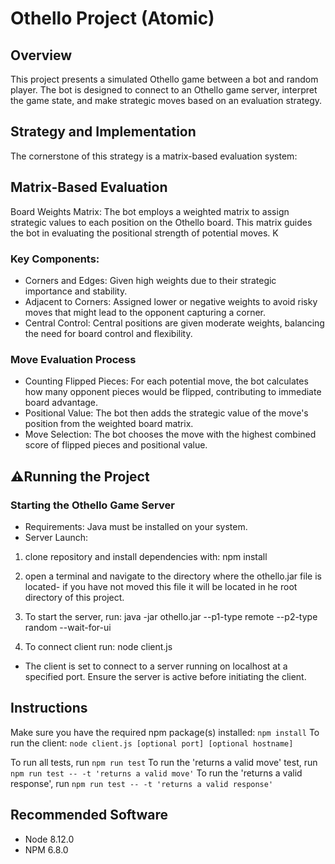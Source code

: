 
# Othello Project (Atomic)
##  Overview
This project presents a simulated Othello game between a bot and random player. The bot is designed to connect to an Othello game server, interpret the game state, and make strategic moves based on an evaluation strategy.

## Strategy and Implementation
The cornerstone of this strategy is a matrix-based evaluation system:

## Matrix-Based Evaluation
Board Weights Matrix: The bot employs a weighted matrix to assign strategic values to each position on the Othello board. This matrix guides the bot in evaluating the positional strength of potential moves.
K
### Key Components:
- Corners and Edges: Given high weights due to their strategic importance and stability.
- Adjacent to Corners: Assigned lower or negative weights to avoid risky moves that might lead to the opponent capturing a corner.
- Central Control: Central positions are given moderate weights, balancing the need for board control and flexibility.

### Move Evaluation Process
- Counting Flipped Pieces: For each potential move, the bot calculates how many opponent pieces would be flipped, contributing to immediate board advantage.
- Positional Value: The bot then adds the strategic value of the move's position from the weighted board matrix.
- Move Selection: The bot chooses the move with the highest combined score of flipped pieces and positional value.

## ⚠️Running the Project
### Starting the Othello Game Server

- Requirements: Java must be installed on your system.
- Server Launch:

1) clone repository and install dependencies with: npm install
  
2) open a terminal and navigate to the directory where the othello.jar file is located- if you have not moved this file it will be located in he root directory of this project.

3) To start the server, run: java -jar othello.jar --p1-type remote --p2-type random --wait-for-ui

4) To connect client run: node client.js

- The client is set to connect to a server running on localhost at a specified port. Ensure the server is active before initiating the client.


## Instructions
Make sure you have the required npm package(s) installed: `npm install`
To run the client: `node client.js [optional port] [optional hostname]`

To run all tests, run `npm run test`
To run the 'returns a valid move' test, run `npm run test -- -t 'returns a valid move'`
To run the 'returns a valid response', run `npm run test -- -t 'returns a valid response'`

## Recommended Software
* Node 8.12.0
* NPM 6.8.0
